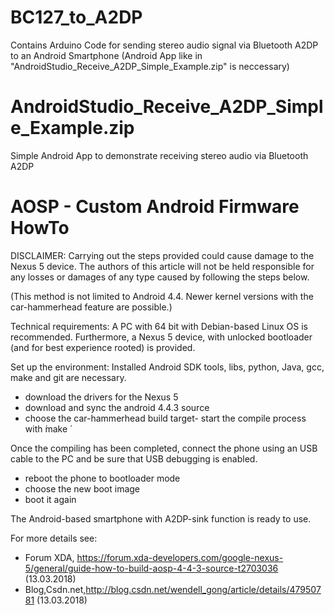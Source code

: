 BC127_to_A2DP
===============
Contains Arduino Code for sending stereo audio signal via Bluetooth A2DP to an Android Smartphone (Android App like in "AndroidStudio_Receive_A2DP_Simple_Example.zip" is neccessary)

AndroidStudio_Receive_A2DP_Simple_Example.zip
====================================================
Simple Android App to demonstrate receiving stereo audio via Bluetooth A2DP

AOSP - Custom Android Firmware HowTo
====================================
DISCLAIMER: Carrying out the steps provided could cause damage to the Nexus 5 device. The authors of this article will not be held responsible for any losses or damages of any type caused by following the steps below.

(This method is not limited to Android 4.4. Newer kernel versions with the car-hammerhead feature are possible.)

Technical requirements:
A PC with 64 bit with Debian-based Linux OS is recommended. Furthermore, a Nexus 5 device, with unlocked bootloader (and for best experience rooted) is provided.

Set up the environment:
Installed Android SDK tools, libs, python, Java, gcc, make and git are necessary.
- download the drivers for the Nexus 5
- download and sync the android 4.4.3 source
- choose the car-hammerhead build target- 
start the compile process with  ́make ́

Once the compiling has been completed, connect the phone using an USB cable to the PC and be sure that USB debugging is enabled.

- reboot the phone to bootloader mode
- choose the new boot image
- boot it again

The Android-based smartphone with A2DP-sink function is ready to use.

For more details see: 
- Forum XDA, https://forum.xda-developers.com/google-nexus-5/general/guide-how-to-build-aosp-4-4-3-source-t2703036 (13.03.2018)
- Blog,Csdn.net,http://blog.csdn.net/wendell_gong/article/details/47950781 (13.03.2018)
